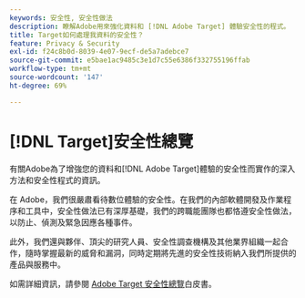 ```yaml
---
keywords: 安全性, 安全性做法
description: 瞭解Adobe用來強化資料和 [!DNL Adobe Target] 體驗安全性的程式。
title: Target如何處理我資料的安全性？
feature: Privacy & Security
exl-id: f24c8b0d-8039-4e07-9ecf-de5a7adebce7
source-git-commit: e5bae1ac9485c3e1d7c55e6386f332755196ffab
workflow-type: tm+mt
source-wordcount: '147'
ht-degree: 69%

---
```


# [!DNL Target]安全性總覽

有關Adobe為了增強您的資料和[!DNL Adobe Target]體驗的安全性而實作的深入方法和安全性程式的資訊。

在 Adobe，我們很嚴肅看待數位體驗的安全性。在我們的內部軟體開發及作業程序和工具中，安全性做法已有深厚基礎，我們的跨職能團隊也都恪遵安全性做法，以防止、偵測及緊急因應各種事件。

此外，我們還與夥伴、頂尖的研究人員、安全性調查機構及其他業界組織一起合作，隨時掌握最新的威脅和漏洞，同時定期將先進的安全性技術納入我們所提供的產品與服務中。

如需詳細資訊，請參閱 [Adobe Target 安全性總覽](https://www.adobe.com/content/dam/cc/en/security/pdfs/AdobeTargetSecurityOverview.pdf)白皮書。
